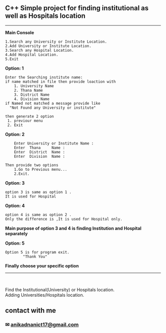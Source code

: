 ## C++ Simple project for finding institutional as well as Hospitals location
---
__Main Console__

```
1.Search any University or Institute Location.
2.Add University or Institute Location.  
3.Search any Hospital Location.  
4.Add Hospital Location.  
5.Exit  
```
__Option: 1__
```
Enter the Searching institute name: 
if name matched in file then provide loaction with
    1. University Name
    2. Thana Name
    3. District Name
    4. Division Name
if Named not matched a message provide like 
  "Not Found any University or institute"

then generate 2 option 
 1. previour menu
 2. Exit

```

__Option: 2__
```
    Enter University or Institute Name : 
    Enter  Thana     Name : 
    Enter  District  Name : 
    Enter  Division  Name : 

Then provide two options
    1.Go to Previous menu...
    2.Exit.

```

__Option: 3__
```
option 3 is same as option 1 .
It is used for Hospital
```

__Option: 4__
```
option 4 is same as option 2 .
Only the difference is ,It is used for Hospital only.
```
__Main purpose of option 3 and 4 is finding Institution and Hospital separately__

__Option: 5__

```
Option 5 is for program exit.
        "Thank You"
```
__Finally choose your specific option__
<hr>
<br>
<p>
Find the Institutional(University) or Hospitals location.<br> 
Adding Universities/Hospitals location.<br><p>

## contact with me
### ✉  anikadnanict17@gmail.com



